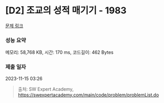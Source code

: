 # [D2] 조교의 성적 매기기 - 1983 

[문제 링크](https://swexpertacademy.com/main/code/problem/problemDetail.do?contestProbId=AV5PwGK6AcIDFAUq) 

### 성능 요약

메모리: 58,768 KB, 시간: 170 ms, 코드길이: 462 Bytes

### 제출 일자

2023-11-15 03:26



> 출처: SW Expert Academy, https://swexpertacademy.com/main/code/problem/problemList.do